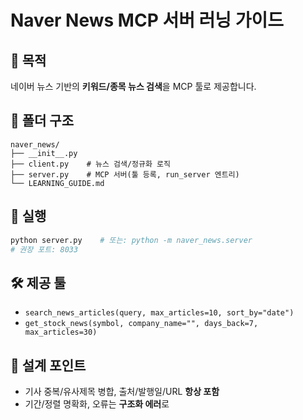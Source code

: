 # Naver News MCP 서버 러닝 가이드

## 🎯 목적
네이버 뉴스 기반의 **키워드/종목 뉴스 검색**을 MCP 툴로 제공합니다.

## 🧱 폴더 구조
```
naver_news/
├── __init__.py
├── client.py    # 뉴스 검색/정규화 로직
├── server.py    # MCP 서버(툴 등록, run_server 엔트리)
└── LEARNING_GUIDE.md
```

## 🚀 실행
```bash
python server.py    # 또는: python -m naver_news.server
# 권장 포트: 8033
```

## 🛠 제공 툴
- `search_news_articles(query, max_articles=10, sort_by="date")`
- `get_stock_news(symbol, company_name="", days_back=7, max_articles=30)`

## 🧩 설계 포인트
- 기사 중복/유사제목 병합, 출처/발행일/URL **항상 포함**
- 기간/정렬 명확화, 오류는 **구조화 에러**로